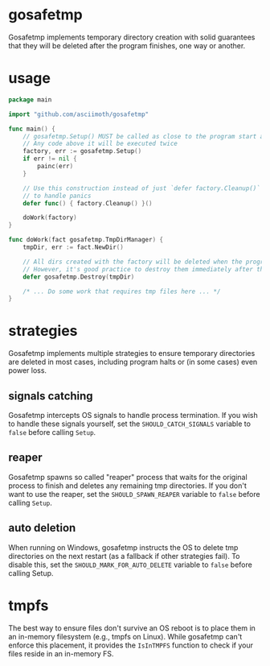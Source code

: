 # gosafetmp
Gosafetmp implements temporary directory creation with solid guarantees that they will be deleted after the program finishes, one way or another.

# usage
```go
package main

import "github.com/asciimoth/gosafetmp"

func main() {
	// gosafetmp.Setup() MUST be called as close to the program start as possible
	// Any code above it will be executed twice
	factory, err := gosafetmp.Setup()
	if err != nil {
		painc(err)
	}

	// Use this construction instead of just `defer factory.Cleanup()`
	// to handle panics
	defer func() { factory.Cleanup() }()

	doWork(factory)
}

func doWork(fact gosafetmp.TmpDirManager) {
	tmpDir, err := fact.NewDir()

	// All dirs created with the factory will be deleted when the program finishes anyway
	// However, it's good practice to destroy them immediately after they're no longer needed
	defer gosafetmp.Destroy(tmpDir)

	/* ... Do some work that requires tmp files here ... */
}
```

# strategies
Gosafetmp implements multiple strategies to ensure temporary directories are deleted in most cases, including program halts or (in some cases) even power loss.

## signals catching
Gosafetmp intercepts OS signals to handle process termination. If you wish to handle these signals yourself, set the `SHOULD_CATCH_SIGNALS` variable to `false` before calling `Setup`.

## reaper
Gosafetmp spawns so called "reaper" process that waits for the original process to finish and deletes any remaining tmp directories. If you don't want to use the reaper, set the `SHOULD_SPAWN_REAPER` variable to `false` before calling `Setup`.

## auto deletion
When running on Windows, gosafetmp instructs the OS to delete tmp directories on the next restart (as a fallback if other strategies fail). To disable this, set the `SHOULD_MARK_FOR_AUTO_DELETE` variable to `false` before calling Setup.

# tmpfs
The best way to ensure files don't survive an OS reboot is to place them in an in-memory filesystem (e.g., tmpfs on Linux). While gosafetmp can't enforce this placement, it provides the `IsInTMPFS` function to check if your files reside in an in-memory FS.
